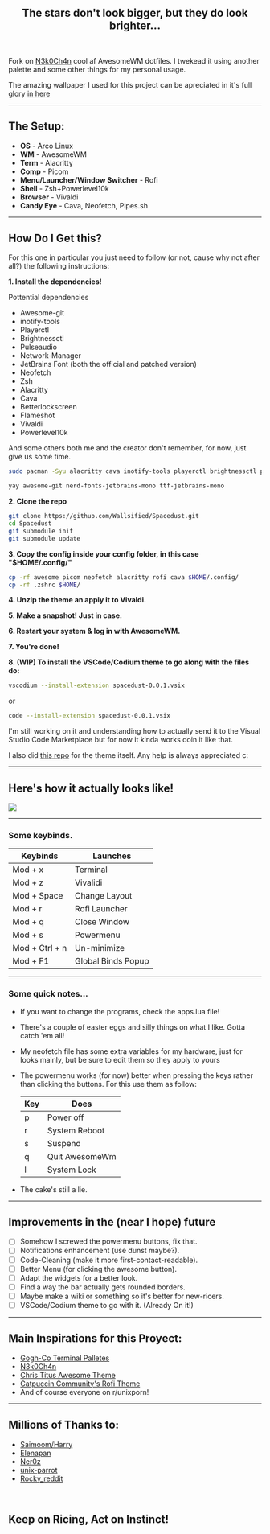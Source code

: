 <h2 align='center'>
  The stars don't look bigger, but they do look brighter...
</h2>

<br>

Fork on [N3k0Ch4n](https://github.com/N3k0Ch4n/) cool af AwesomeWM dotfiles. I twekead it using another palette and some other things for my personal usage. 

The amazing wallpaper I used for this project can be apreciated in it's full glory [in here](https://old.reddit.com/r/vandwellers/comments/elcbri/living_out_of_a_uaz452_buhanka_in_georgia_the/)

---

## The Setup:
- **OS** - Arco Linux
- **WM**   - AwesomeWM
- **Term**  - Alacritty
- **Comp**  - Picom
- **Menu/Launcher/Window Switcher** - Rofi
- **Shell** - Zsh+Powerlevel10k
- **Browser** - Vivaldi 
- **Candy Eye** - Cava, Neofetch, Pipes.sh
---

## How Do I Get this?

For this one in particular you just need to follow (or not, cause why not after all?) the following instructions:

**1. Install the dependencies!**

Pottential dependencies
  - Awesome-git
  - inotify-tools
  - Playerctl
  - Brightnessctl
  - Pulseaudio
  - Network-Manager
  - JetBrains Font (both the official and patched version)
  - Neofetch
  - Zsh
  - Alacritty
  - Cava
  - Betterlockscreen
  - Flameshot
  - Vivaldi
  - Powerlevel10k

And some others both me and the creator don't remember, for now, just give us some time. 
  
</details>

```sh
sudo pacman -Syu alacritty cava inotify-tools playerctl brightnessctl pulseaudio networkmanager alsa-utils alsa-plugins alsa-firmware xclip base-devel pamixer flameshot vivaldi zsh-theme-powerlevel10k pipes.sh
```

```sh
yay awesome-git nerd-fonts-jetbrains-mono ttf-jetbrains-mono 
```

**2. Clone the repo**

```sh
git clone https://github.com/Wallsified/Spacedust.git
cd Spacedust
git submodule init
git submodule update
```

**3. Copy the config inside your config folder, in this case "$HOME/.config/"**

```sh
cp -rf awesome picom neofetch alacritty rofi cava $HOME/.config/
cp -rf .zshrc $HOME/

```
**4. Unzip the theme an apply it to Vivaldi.**

**5. Make a snapshot! Just in case.**

**6. Restart your system & log in with AwesomeWM.**

**7. You're done!**

**8. (WIP) To install the VSCode/Codium theme to go along with the files do:**

```sh
vscodium --install-extension spacedust-0.0.1.vsix

```
or 

```sh
code --install-extension spacedust-0.0.1.vsix
```
I'm still working on it and understanding how to actually send it to the Visual Studio Code Marketplace but for now it kinda works doin it like that. 

I also did [this repo](https://github.com/Wallsified/Spacedust-VSCode) for the theme itself. Any help is always appreciated c:

---

## Here's how it actually looks like!

<img widht="300px" src="https://github.com/Wallsified/Spacedust/blob/main/.github/Full_Spacedust.jpg">

---

### Some keybinds.

| Keybinds    | Launches |
| ----------- | -------- |
| Mod + x     | Terminal |
| Mod + z     | Vivalidi |
| Mod + Space | Change Layout  |
| Mod + r     | Rofi Launcher  |
| Mod + q     | Close Window   |
| Mod + s     | Powermenu|
| Mod + Ctrl + n | Un-minimize |
| Mod + F1    | Global Binds Popup  |

---

### Some quick notes...

- If you want to change the programs, check the apps.lua file!
- There's a couple of easter eggs and silly things on what I like. Gotta catch 'em all!
- My neofetch file has some extra variables for my hardware, just for looks mainly, but be sure to edit them so they apply to yours
- The powermenu works (for now) better when pressing the keys rather than clicking the buttons. For this use them as follow: 

  | Key         | Does     |
  | ----------- | -------- |
  |  p          | Power off |
  |  r          | System Reboot  |
  |  s          | Suspend   |
  |  q          | Quit AwesomeWm |
  |  l          | System Lock    |

- The cake's still a lie. 

---

## Improvements in the (near I hope) future

- [ ] Somehow I screwed the powermenu buttons, fix that.  
- [ ] Notifications enhancement (use dunst maybe?).
- [ ] Code-Cleaning (make it more first-contact-readable).
- [ ] Better Menu (for clicking the awesome button).
- [ ] Adapt the widgets for a better look.
- [ ] Find a way the bar actually gets rounded borders.
- [ ] Maybe make a wiki or something so it's better for new-ricers.
- [ ] VSCode/Codium theme to go with it. (Already On it!)

---

## Main Inspirations for this Proyect:

- [Gogh-Co Terminal Palletes](https://github.com/Gogh-Co/Gogh)
- [N3k0Ch4n](https://github.com/N3k0Ch4n/)
- [Chris Titus Awesome Theme](https://github.com/ChrisTitusTech/titus-awesome)
- [Catpuccin Community's Rofi Theme](https://github.com/catppuccin/rofi)
- And of course everyone on r/unixporn!

---

## Millions of Thanks to: 

- [Saimoom/Harry](https://github.com/saimoomedits/dotfiles)
- [Elenapan](https://github.com/elenapan/dotfiles)
- [Ner0z](https://github.com/ner0z/dotfiles)
- [unix-parrot](https://github.com/unix-parrot)
- [Rocky_reddit](https://www.reddit.com/user/Rocky_reddit)

<br>

## Keep on Ricing, Act on Instinct!
